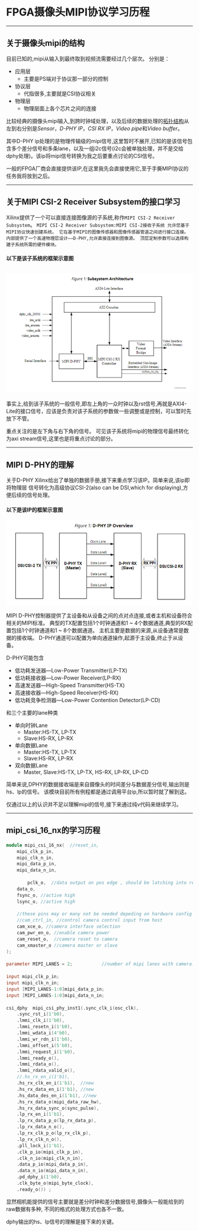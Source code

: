 FPGA摄像头MIPI协议学习历程
===================
***
关于摄像头mipi的结构
---------------------
目前已知的,mipi从输入到最终取到视频流需要经过几个层次。
分别是：
* 应用层
  * 主要是PS端对于协议那一部分的控制
* 协议层
  * 代指很多,主要就是CSI协议相关
* 物理层
  * 物理层面上各个芯片之间的连接

比较经典的摄像头mipi输入,到跨时钟域处理，以及后续的数据处理的<u>拓扑结构</u>从左到右分别是*Sensor*，*D-PHY IP*，*CSI RX IP*，*Video pipe*和*Video buffer*。

其中D-PHY ip处理的是物理传输级的mipi信号,这里暂时不展开,已知的是该信号包含多个差分信号和多条lane，以及一组i2c信号(i2c会被单独处理，并不是交给dphy处理)。该ip将mipi信号转换为我之后要重点讨论的CSI信号。

一般的FPGA厂商会直接提供该IP,在这里我先会直接使用它,至于手撕MIPI协议的任务我将放到之后。

***
关于MIPI CSI-2 Receiver Subsystem的接口学习
---
Xilinx提供了一个可以直接连接图像源的子系统,称作`MIPI CSI-2 Receiver Subsystem`。
 `MIPI CSI-2 Receiver Subsystem:MIPI CSI-2接收子系统
 允许您基于MIPI协议快速创建系统。
 它在基于MIPI的图像传感器和图像传感器管道之间进行接口连接。
 内部提供了一个高速物理层设计——D-PHY,允许直接连接到图像源。
 顶层定制参数可以选择构建子系统所需的硬件模块。`

#### 以下是该子系统的框架示意图
![框架示意图](./frame.png)
---

事实上,给到该子系统的一般信号,即左上角的一众时钟以及rst信号,再就是AXI4-Lite的接口信号，应该是负责对该子系统的参数做一些调整或是控制，可以暂时先放下不管。

重点关注的是左下角与右下角的信号。
可见该子系统将mipi的物理信号最终转化为axi stream信号,这里也是将重点讨论的部分。

***
MIPI D-PHY的理解
---
关于D-PHY Xilinx给出了单独的数据手册,接下来重点学习该IP。简单来说,该ip即将物理层
信号转化为高级协议CSI-2(also can be DSI,which for displaying),方便后续的信号处理。
#### 以下是该IP的框架示意图
![IP示意图](./dphy.png)

MIPI D-PHY控制器提供了主设备和从设备之间的点对点连接,或者主机和设备符合相关的MIPI标准。
典型的TX配置包括1个时钟通道和1 ~ 4个数据通道,典型的RX配置包括1个时钟通道和1 ~ 8个数据通道。
主机主要是数据的来源,从设备通常是数据的接收端。
D-PHY通道可以配置为单向通道操作,起源于主设备,终止于从设备。

D-PHY可能包含
  * 低功耗发送器—Low-Power Transmitter(LP-TX)
  * 低功耗接收器—Low-Power Receiver(LP-RX)
  * 高速发送器—High-Speed Transmitter(HS-TX)
  * 高速接收器—High-Speed Receiver(HS-RX)
  * 低功耗竞争检测器—Low-Power Contention Detector(LP-CD)

和三个主要的lane种类
  * 单向时钟Lane
    * Master:HS-TX, LP-TX
    * Slave:HS-RX, LP-RX
  * 单向数据Lane
    * Master:HS-TX, LP-TX
    * Slave:HS-RX, LP-RX
  * 双向数据Lane
    * Master, Slave:HS-TX, LP-TX, HS-RX, LP-RX, LP-CD

简单来说,DPHY的数据接收端是来自摄像头的时间差分与数据差分信号,输出则是hs、lp的信号。
该模块目前所有例程都是通过调用平台ip,所以暂时就了解到这。

仅通过以上的认识并不足以理解mipi的信号,接下来通过纯v代码来继续学习。

***
mipi_csi_16_nx的学习历程
---
```verilog
module mipi_csi_16_nx(	//reset_in,
	mipi_clk_p_in,
	mipi_clk_n_in,
	mipi_data_p_in,
	mipi_data_n_in,

        pclk_o,  //data output on pos edge , should be latching into receiver on negedge
	data_o,
	fsync_o, //active high 
	lsync_o, //active high
						
	//these pins may or many not be needed depeding on hardware config
	//cam_ctrl_in, //control camera control input from host
	cam_xce_o, //camera interface selection 
	cam_pwr_en_o, //enable camera power 
	cam_reset_o,  //camera reset to camera
	cam_xmaster_o //camera master or slave 
);

parameter MIPI_LANES = 2;			//number of mipi lanes with camera. Only 2 or 4

input mipi_clk_p_in;
input mipi_clk_n_in;
input [MIPI_LANES-1:0]mipi_data_p_in;
input [MIPI_LANES-1:0]mipi_data_n_in;

csi_dphy  mipi_csi_phy_inst1(.sync_clk_i(osc_clk), 
	.sync_rst_i(1'b0), 
	.lmmi_clk_i(1'b0), 
	.lmmi_resetn_i(1'b0), 
	.lmmi_wdata_i(4'b0), 
	.lmmi_wr_rdn_i(1'b0), 
	.lmmi_offset_i(5'b0), 
	.lmmi_request_i(1'b0), 
	.lmmi_ready_o(), 
	.lmmi_rdata_o(), 
	.lmmi_rdata_valid_o(), 
	//.hs_rx_en_i(1'b1), 
	.hs_rx_clk_en_i(1'b1),  //new
	.hs_rx_data_en_i(1'b1), //new
	.hs_data_des_en_i(1'b1), //new
	.hs_rx_data_o(mipi_data_raw_hw), 
	.hs_rx_data_sync_o(sync_pulse), 
	.lp_rx_en_i(1'b1), 
	.lp_rx_data_p_o(lp_rx_data_p), 
	.lp_rx_data_n_o(), 
	.lp_rx_clk_p_o(lp_rx_clk_p), 
	.lp_rx_clk_n_o(), 
	.pll_lock_i(1'b1), 
	.clk_p_io(mipi_clk_p_in), 
	.clk_n_io(mipi_clk_n_in), 
	.data_p_io(mipi_data_p_in), 
	.data_n_io(mipi_data_n_in), 
	.pd_dphy_i(1'b0), 
	.clk_byte_o(mipi_byte_clock), 
	.ready_o()) ;
```
显然相机能提供的信号主要就是差分时钟和差分数据信号,摄像头一般能给到的raw数据有多种,
不同的格式的处理方式也各不一致。

dphy输出的hs、lp信号的理解是接下来的关键。

